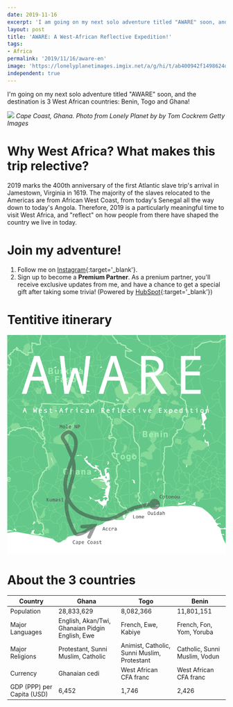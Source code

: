```yaml
---
date: 2019-11-16
excerpt: 'I am going on my next solo adventure titled "AWARE" soon, and the destination is 3 West African countries: Benin, Togo and Ghana!'
layout: post
title: 'AWARE: A West-African Reflective Expedition!'
tags:
- Africa
permalink: '2019/11/16/aware-en'
image: 'https://lonelyplanetimages.imgix.net/a/g/hi/t/ab400942f1498624d866474dfb5ac490-cape-coast-castle.jpg?fit=crop&w=928&h=592'
independent: true
---
```


I'm going on my next solo adventure titled "AWARE" soon, and the destination is 3 West African countries: Benin, Togo and Ghana!

![](https://lonelyplanetimages.imgix.net/a/g/hi/t/ab400942f1498624d866474dfb5ac490-cape-coast-castle.jpg?fit=crop&w=928&h=592)
*Cape Coast, Ghana. Photo from Lonely Planet by by Tom Cockrem Getty Images* 

# Why West Africa? What makes this trip relective?

2019 marks the 400th anniversary of the first Atlantic slave trip's arrival in Jamestown, Virginia in 1619. The majority of the slaves relocated to the Americas are from African West Coast, from today's Senegal all the way down to today's Angola. Therefore, 2019 is a particularly meaningful time to visit West Africa, and "reflect" on how people from there have shaped the country we live in today.

# Join my adventure!

1. Follow me on [Instagram](https://www.instagram.com/lifetimesojourner/){:target='_blank'}.
2. Sign up to become a **Premium Partner**. As a prenium partner, you'll receive exclusive updates from me, and have a chance to get a special gift after taking some trivia! (Powered by [HubSpot](https://www.hubspot.com/){:target='_blank'})

<!--[if lte IE 8]>
<script charset="utf-8" type="text/javascript" src="//js.hsforms.net/forms/v2-legacy.js"></script>
<![endif]-->
<script charset="utf-8" type="text/javascript" src="//js.hsforms.net/forms/v2.js"></script>
<script>
  hbspt.forms.create({
  portalId: "4674408",
  formId: "16e9d8fc-3a8f-4a58-a069-45eecb1d33fc"
});
</script>

# Tentitive itinerary

![](/assets/img/aware.png)

# About the 3 countries

|Country|Ghana|Togo|Benin|
|-|-|-|-|
|Population|28,833,629|8,082,366|11,801,151|
|Major Languages|English, Akan/Twi, Ghanaian Pidgin English, Ewe|French, Ewe, Kabiye|French, Fon, Yom, Yoruba|
|Major Religions|Protestant, Sunni Muslim, Catholic|Animist, Catholic, Sunni Muslim, Protestant|Catholic, Sunni Muslim, Vodun|
|Currency|Ghanaian cedi|West African CFA franc|West African CFA franc|
|GDP (PPP) per Capita (USD)|6,452|1,746|2,426|
